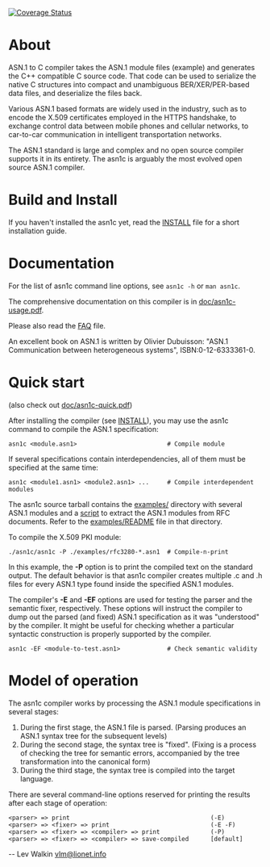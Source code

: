 
[![Coverage Status](https://coveralls.io/repos/github/velichkov/asn1c/badge.svg?branch=master)](https://coveralls.io/github/velichkov/asn1c?branch=master)

# About

ASN.1 to C compiler takes the ASN.1 module files (example) and generates
the C++ compatible C source code. That code can be used to serialize
the native C structures into compact and unambiguous BER/XER/PER-based
data files, and deserialize the files back.

Various ASN.1 based formats are widely used in the industry,
such as to encode the X.509 certificates employed in the HTTPS handshake,
to exchange control data between mobile phones and cellular networks,
to car-to-car communication in intelligent transportation networks.

The ASN.1 standard is large and complex and no open source compiler supports
it in its entirety. The asn1c is arguably the most evolved open source
ASN.1 compiler.

# Build and Install

If you haven't installed the asn1c yet, read the [INSTALL](INSTALL) file for a
short installation guide.

# Documentation

For the list of asn1c command line options, see `asn1c -h` or `man asn1c`.

The comprehensive documentation on this compiler is in [doc/asn1c-usage.pdf](doc/asn1c-usage.pdf).

Please also read the [FAQ](FAQ) file.

An excellent book on ASN.1 is written by Olivier Dubuisson:
"ASN.1 Communication between heterogeneous systems", ISBN:0-12-6333361-0.

# Quick start

(also check out [doc/asn1c-quick.pdf](doc/asn1c-quick.pdf))

After installing the compiler (see [INSTALL](INSTALL)), you may use
the asn1c command to compile the ASN.1 specification:

    asn1c <module.asn1>                         # Compile module

If several specifications contain interdependencies, all of them must be
specified at the same time:

    asn1c <module1.asn1> <module2.asn1> ...     # Compile interdependent modules

The asn1c source tarball contains the [examples/](examples/) directory
with several ASN.1 modules and a [script](examples/crfc2asn1.pl)
to extract the ASN.1 modules from RFC documents.
Refer to the [examples/README](examples/README) file in that directory.

To compile the X.509 PKI module:

    ./asn1c/asn1c -P ./examples/rfc3280-*.asn1  # Compile-n-print

In this example, the **-P** option is to print the compiled text on the
standard output. The default behavior is that asn1c compiler creates
multiple .c and .h files for every ASN.1 type found inside the specified
ASN.1 modules.

The compiler's **-E** and **-EF** options are used for testing the parser and
the semantic fixer, respectively. These options will instruct the compiler
to dump out the parsed (and fixed) ASN.1 specification as it was
"understood" by the compiler. It might be useful for checking
whether a particular syntactic construction is properly supported
by the compiler.

    asn1c -EF <module-to-test.asn1>             # Check semantic validity

# Model of operation

The asn1c compiler works by processing the ASN.1 module specifications
in several stages:

1. During the first stage, the ASN.1 file is parsed.
   (Parsing produces an ASN.1 syntax tree for the subsequent levels)
2. During the second stage, the syntax tree is "fixed".
   (Fixing is a process of checking the tree for semantic errors,
   accompanied by the tree transformation into the canonical form)
3. During the third stage, the syntax tree is compiled into the target language.

There are several command-line options reserved for printing the results
after each stage of operation:

    <parser> => print                                       (-E)
    <parser> => <fixer> => print                            (-E -F)
    <parser> => <fixer> => <compiler> => print              (-P)
    <parser> => <fixer> => <compiler> => save-compiled      [default]


-- 
Lev Walkin
vlm@lionet.info
